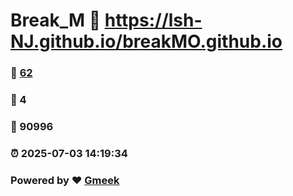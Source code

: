 # Break_M :link: https://lsh-NJ.github.io/breakMO.github.io 
### :page_facing_up: [62](https://lsh-NJ.github.io/breakMO.github.io/tag.html) 
### :speech_balloon: 4 
### :hibiscus: 90996 
### :alarm_clock: 2025-07-03 14:19:34 
### Powered by :heart: [Gmeek](https://github.com/Meekdai/Gmeek)
